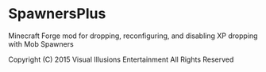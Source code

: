# SpawnersPlus
Minecraft Forge mod for dropping, reconfiguring, and disabling XP dropping with Mob Spawners  
  
Copyright (C) 2015 Visual Illusions Entertainment
All Rights Reserved
